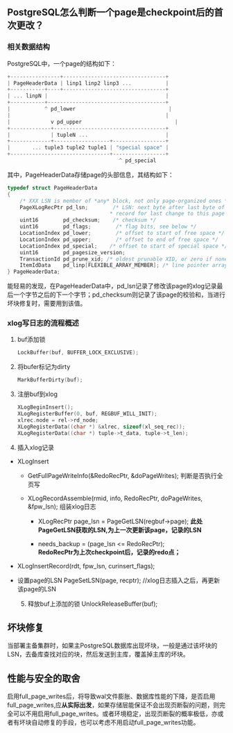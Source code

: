 ## PostgreSQL怎么判断一个page是checkpoint后的首次更改？

### 相关数据结构

PostgreSQL中，一个page的结构如下：

```c
+----------------+---------------------------------+
| PageHeaderData | linp1 linp2 linp3 ...           |
+-----------+----+---------------------------------+
| ... linpN |                                      |
+-----------+--------------------------------------+
|           ^ pd_lower                              |
|                                                  |
|             v pd_upper                              |
+-------------+------------------------------------+
|             | tupleN ...                         |
+-------------+------------------+-----------------+
|       ... tuple3 tuple2 tuple1 | "special space" |
+--------------------------------+-----------------+
                                    ^ pd_special
```

其中，PageHeaderData存储page的头部信息，其结构如下：

```C
typedef struct PageHeaderData
{
    /* XXX LSN is member of *any* block, not only page-organized ones */
    PageXLogRecPtr pd_lsn;        /* LSN: next byte after last byte of xlog
                                 * record for last change to this page */
    uint16        pd_checksum;    /* checksum */
    uint16        pd_flags;        /* flag bits, see below */
    LocationIndex pd_lower;        /* offset to start of free space */
    LocationIndex pd_upper;        /* offset to end of free space */
    LocationIndex pd_special;    /* offset to start of special space */
    uint16        pd_pagesize_version;
    TransactionId pd_prune_xid; /* oldest prunable XID, or zero if none */
    ItemIdData    pd_linp[FLEXIBLE_ARRAY_MEMBER]; /* line pointer array */
} PageHeaderData;
```

能轻易的发现，在PageHeaderData中，pd_lsn记录了修改该page的xlog记录最后一个字节之后的下一个字节；pd_checksum则记录了该page的校验和，当进行坏块修复时，需要用到该值。

### xlog写日志的流程概述

1. buf添加锁
   
   ```C
   LockBuffer(buf, BUFFER_LOCK_EXCLUSIVE);
   ```

2. 将bufer标记为dirty
   
   ```C
   MarkBufferDirty(buf);
   ```

3. 注册buf到xlog
   
   ```C
   XLogBeginInsert();
   XLogRegisterBuffer(0, buf, REGBUF_WILL_INIT);
   xlrec.node = rel->rd_node;
   XLogRegisterData((char *) &xlrec, sizeof(xl_seq_rec));
   XLogRegisterData((char *) tuple->t_data, tuple->t_len);
   ```

4. 插入xlog记录   
- XLogInsert
  
  - GetFullPageWriteInfo(&RedoRecPtr, &doPageWrites); 
    判断是否执行全页写
  
  - XLogRecordAssemble(rmid, info, RedoRecPtr, doPageWrites, &fpw_lsn); 
    组装xlog日志
    
    - XLogRecPtr page_lsn = PageGetLSN(regbuf->page); 
      **此处PageGetLSN获取的LSN,为上一次更新该page，记录的LSN**
    
    - needs_backup = (page_lsn <= RedoRecPtr);  
      **RedoRecPtr为上次checkpoint后，记录的redo点；**

- XLogInsertRecord(rdt, fpw_lsn, curinsert_flags);    

- 设置page的LSN
  PageSetLSN(page, recptr);    //xlog日志插入之后，再更新该page的LSN
  
  5. 释放buf上添加的锁
     UnlockReleaseBuffer(buf);

## 坏块修复

当部署主备集群时，如果主PostgreSQL数据库出现坏块，一般是通过该坏块的LSN，去备库查找对应的块，然后发送到主库，覆盖掉主库的坏块。

## 性能与安全的取舍

启用full_page_writes后，将导致wal文件膨胀、数据库性能的下降，是否启用full_page_writes,应**从实际出发**，如果存储层能保证不会出现页断裂的问题，则完全可以不用启用full_page_writes。或者环境稳定，出现页断裂的概率极低，亦或者有坏块自动修复的手段，也可以考虑不用启动full_page_writes功能。

